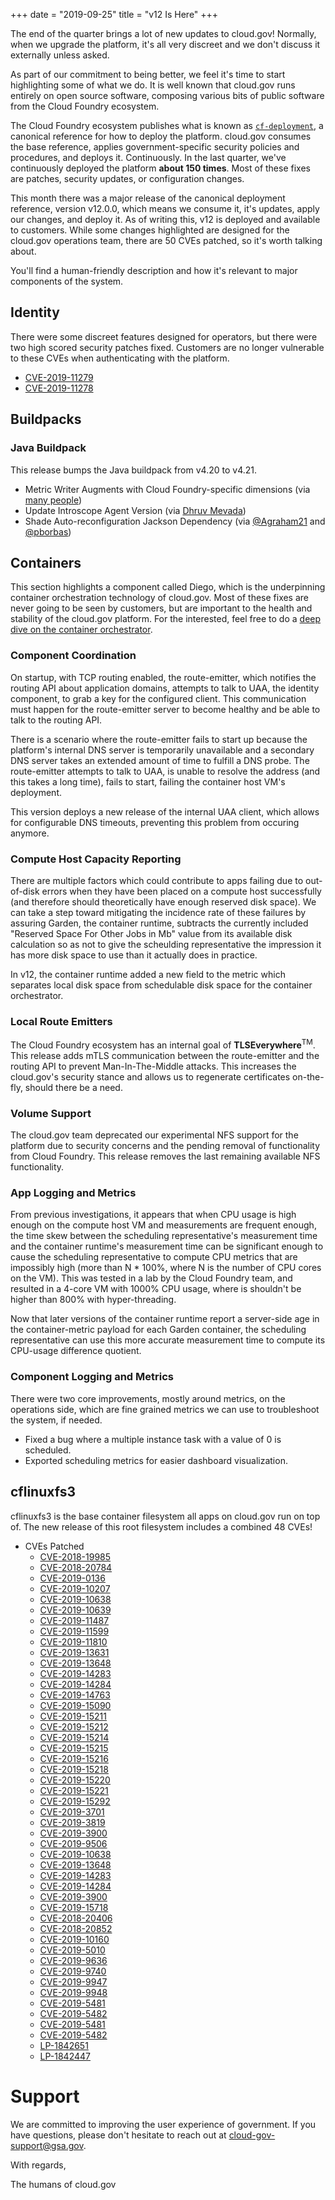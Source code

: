 +++
date = "2019-09-25"
title = "v12 Is Here" 
+++

The end of the quarter brings a lot of new updates to cloud.gov! Normally, when we upgrade the platform, it's all very discreet and we don't discuss it externally unless asked.

As part of our commitment to being better, we feel it's time to start highlighting some of what we do. It is well known that cloud.gov runs entirely on open source software, composing various bits of public software from the Cloud Foundry ecosystem.

The Cloud Foundry ecosystem publishes what is known as [`cf-deployment`](https://github.com/cloudfoundry/cf-deployment), a canonical reference for how to deploy the platform. cloud.gov consumes the base reference, applies government-specific security policies and procedures, and deploys it. Continuously. In the last quarter, we've continuously deployed the platform **about 150 times**. Most of these fixes are patches, security updates, or configuration changes.

This month there was a major release of the canonical deployment reference, version v12.0.0, which means we consume it, it's updates, apply our changes, and deploy it. As of writing this, v12 is deployed and available to customers. While some changes highlighted are designed for the cloud.gov operations team, there are 50 CVEs patched, so it's worth talking about.

You'll find a human-friendly description and how it's relevant to major components of the system.

## Identity

There were some discreet features designed for operators, but there were two high scored security patches fixed. Customers are no longer vulnerable to these CVEs when authenticating with the platform.

* [CVE-2019-11279](https://nvd.nist.gov/vuln/detail/CVE-2019-11279)
* [CVE-2019-11278](https://nvd.nist.gov/vuln/detail/CVE-2019-11278)

## Buildpacks

### Java Buildpack

This release bumps the Java buildpack from v4.20 to v4.21.

* Metric Writer Augments with Cloud Foundry-specific dimensions (via [many people](https://github.com/cloudfoundry/java-buildpack/issues/644))
* Update Introscope Agent Version (via [Dhruv Mevada](https://github.com/cloudfoundry/java-buildpack/pull/739))
* Shade Auto-reconfiguration Jackson Dependency (via [@Agraham21](https://github.com/cloudfoundry/java-buildpack-auto-reconfiguration/issues/69) and [@pborbas](https://github.com/cloudfoundry/java-buildpack/issues/742))

## Containers

This section highlights a component called Diego, which is the underpinning container orchestration technology of cloud.gov. Most of these fixes are never going to be seen by customers, but are important to the health and stability of the cloud.gov platform. For the interested, feel free to do a [deep dive on the container orchestrator](https://github.com/cloudfoundry/diego-design-notes).

### Component Coordination

On startup, with TCP routing enabled, the route-emitter, which notifies the routing API about application domains, attempts to talk to UAA, the identity component, to grab a key for the configured client. This communication must happen for the route-emitter server to become healthy and be able to talk to the routing API.

There is a scenario where the route-emitter fails to start up because the platform's internal DNS server is temporarily unavailable and a secondary DNS server takes an extended amount of time to fulfill a DNS probe. The route-emitter attempts to talk to UAA, is unable to resolve the address (and this takes a long time), fails to start, failing the container host VM's deployment.

This version deploys a new release of the internal UAA client, which allows for configurable DNS timeouts, preventing this problem from occuring anymore.

### Compute Host Capacity Reporting

There are multiple factors which could contribute to apps failing due to out-of-disk errors when they have been placed on a compute host successfully (and therefore should theoretically have enough reserved disk space). We can take a step toward mitigating the incidence rate of these failures by assuring Garden, the container runtime, subtracts the currently included "Reserved Space For Other Jobs in Mb" value from its available disk calculation so as not to give the scheulding representative the impression it has more disk space to use than it actually does in practice.

In v12, the container runtime added a new field to the metric which separates local disk space from schedulable disk space for the container orchestrator.

### Local Route Emitters

The Cloud Foundry ecosystem has an internal goal of **TLSEverywhere**<sup>TM</sup>. This release adds mTLS communication between the route-emitter and the routing API to prevent Man-In-The-Middle attacks. This increases the cloud.gov's security stance and allows us to regenerate certificates on-the-fly, should there be a need.

### Volume Support

The cloud.gov team deprecated our experimental NFS support for the platform due to security concerns and the pending removal of functionality from Cloud Foundry. This release removes the last remaining available NFS functionality.

### App Logging and Metrics

From previous investigations, it appears that when CPU usage is high enough on the compute host VM and measurements are frequent enough, the time skew between the scheduling representative's measurement time and the container runtime's measurement time can be significant enough to cause the scheduling representative to compute CPU metrics that are impossibly high (more than N * 100%, where N is the number of CPU cores on the VM). This was tested in a lab by the Cloud Foundry team, and resulted in a 4-core VM with 1000% CPU usage, where is shouldn't be higher than 800% with hyper-threading.

Now that later versions of the container runtime report a server-side age in the container-metric payload for each Garden container, the scheduling representative can use this more accurate measurement time to compute its CPU-usage difference quotient.

### Component Logging and Metrics

There were two core improvements, mostly around metrics, on the operations side, which are fine grained metrics we can use to troubleshoot the system, if needed.

* Fixed a bug where a multiple instance task with a value of 0 is scheduled.
* Exported scheduling metrics for easier dashboard visualization.

## cflinuxfs3

cflinuxfs3 is the base container filesystem all apps on cloud.gov run on top of. The new release of this root filesystem includes a combined 48 CVEs!

* CVEs Patched
  * [CVE-2018-19985](https://people.canonical.com/~ubuntu-security/cve/CVE-2018-19985)
  * [CVE-2018-20784](https://people.canonical.com/~ubuntu-security/cve/CVE-2018-20784)
  * [CVE-2019-0136](https://people.canonical.com/~ubuntu-security/cve/CVE-2019-0136)
  * [CVE-2019-10207](https://people.canonical.com/~ubuntu-security/cve/CVE-2019-10207)
  * [CVE-2019-10638](https://people.canonical.com/~ubuntu-security/cve/CVE-2019-10638)
  * [CVE-2019-10639](https://people.canonical.com/~ubuntu-security/cve/CVE-2019-10639)
  * [CVE-2019-11487](https://people.canonical.com/~ubuntu-security/cve/CVE-2019-11487)
  * [CVE-2019-11599](https://people.canonical.com/~ubuntu-security/cve/CVE-2019-11599)
  * [CVE-2019-11810](https://people.canonical.com/~ubuntu-security/cve/CVE-2019-11810)
  * [CVE-2019-13631](https://people.canonical.com/~ubuntu-security/cve/CVE-2019-13631)
  * [CVE-2019-13648](https://people.canonical.com/~ubuntu-security/cve/CVE-2019-13648)
  * [CVE-2019-14283](https://people.canonical.com/~ubuntu-security/cve/CVE-2019-14283)
  * [CVE-2019-14284](https://people.canonical.com/~ubuntu-security/cve/CVE-2019-14284)
  * [CVE-2019-14763](https://people.canonical.com/~ubuntu-security/cve/CVE-2019-14763)
  * [CVE-2019-15090](https://people.canonical.com/~ubuntu-security/cve/CVE-2019-15090)
  * [CVE-2019-15211](https://people.canonical.com/~ubuntu-security/cve/CVE-2019-15211)
  * [CVE-2019-15212](https://people.canonical.com/~ubuntu-security/cve/CVE-2019-15212)
  * [CVE-2019-15214](https://people.canonical.com/~ubuntu-security/cve/CVE-2019-15214)
  * [CVE-2019-15215](https://people.canonical.com/~ubuntu-security/cve/CVE-2019-15215)
  * [CVE-2019-15216](https://people.canonical.com/~ubuntu-security/cve/CVE-2019-15216)
  * [CVE-2019-15218](https://people.canonical.com/~ubuntu-security/cve/CVE-2019-15218)
  * [CVE-2019-15220](https://people.canonical.com/~ubuntu-security/cve/CVE-2019-15220)
  * [CVE-2019-15221](https://people.canonical.com/~ubuntu-security/cve/CVE-2019-15221)
  * [CVE-2019-15292](https://people.canonical.com/~ubuntu-security/cve/CVE-2019-15292)
  * [CVE-2019-3701](https://people.canonical.com/~ubuntu-security/cve/CVE-2019-3701)
  * [CVE-2019-3819](https://people.canonical.com/~ubuntu-security/cve/CVE-2019-3819)
  * [CVE-2019-3900](https://people.canonical.com/~ubuntu-security/cve/CVE-2019-3900)
  * [CVE-2019-9506](https://people.canonical.com/~ubuntu-security/cve/CVE-2019-9506)
  * [CVE-2019-10638](https://people.canonical.com/~ubuntu-security/cve/CVE-2019-10638)
  * [CVE-2019-13648](https://people.canonical.com/~ubuntu-security/cve/CVE-2019-13648)
  * [CVE-2019-14283](https://people.canonical.com/~ubuntu-security/cve/CVE-2019-14283)
  * [CVE-2019-14284](https://people.canonical.com/~ubuntu-security/cve/CVE-2019-14284)
  * [CVE-2019-3900](https://people.canonical.com/~ubuntu-security/cve/CVE-2019-3900)
  * [CVE-2019-15718](https://people.canonical.com/~ubuntu-security/cve/CVE-2019-15718)
  * [CVE-2018-20406](https://people.canonical.com/~ubuntu-security/cve/CVE-2018-20406)
  * [CVE-2018-20852](https://people.canonical.com/~ubuntu-security/cve/CVE-2018-20852)
  * [CVE-2019-10160](https://people.canonical.com/~ubuntu-security/cve/CVE-2019-10160)
  * [CVE-2019-5010](https://people.canonical.com/~ubuntu-security/cve/CVE-2019-5010)
  * [CVE-2019-9636](https://people.canonical.com/~ubuntu-security/cve/CVE-2019-9636)
  * [CVE-2019-9740](https://people.canonical.com/~ubuntu-security/cve/CVE-2019-9740)
  * [CVE-2019-9947](https://people.canonical.com/~ubuntu-security/cve/CVE-2019-9947)
  * [CVE-2019-9948](https://people.canonical.com/~ubuntu-security/cve/CVE-2019-9948)
  * [CVE-2019-5481](https://people.canonical.com/~ubuntu-security/cve/CVE-2019-5481)
  * [CVE-2019-5482](https://people.canonical.com/~ubuntu-security/cve/CVE-2019-5482)
  * [CVE-2019-5481](https://people.canonical.com/~ubuntu-security/cve/CVE-2019-5481)
  * [CVE-2019-5482](https://people.canonical.com/~ubuntu-security/cve/CVE-2019-5482)
  * [LP-1842651](https://launchpad.net/bugs/1842651)
  * [LP-1842447](https://launchpad.net/bugs/1842447)

# Support

We are committed to improving the user experience of government. If you have questions, please don't hesitate to reach out at cloud-gov-support@gsa.gov. 

With regards,

The humans of cloud.gov